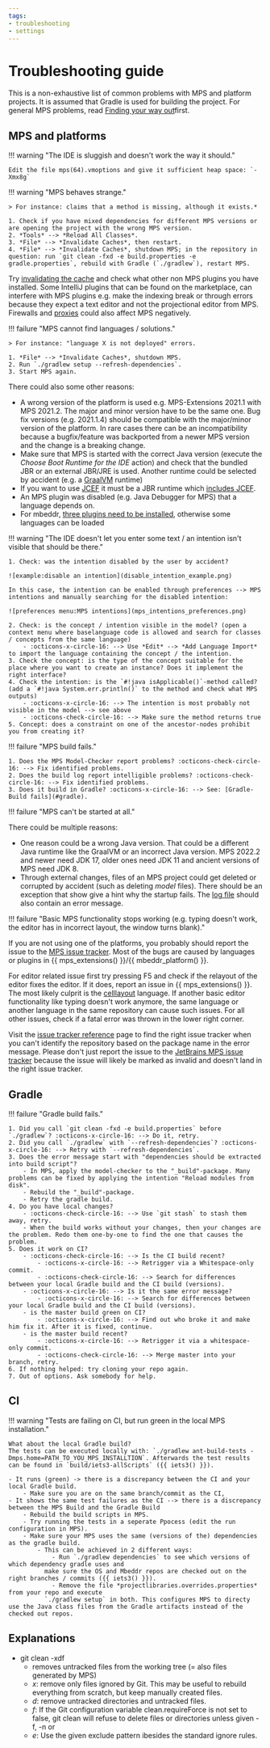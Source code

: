 ```yaml
---
tags:
- troubleshooting
- settings
---
```


# Troubleshooting guide

This is a non-exhaustive list of common problems with MPS and platform projects. It is assumed that Gradle is used for building the project.
For general MPS problems, read [Finding your way out](https://www.jetbrains.com/help/mps/finding-your-way-out.html)first.

## MPS and platforms

!!! warning "The IDE is sluggish and doesn't work the way it should."

    Edit the file mps(64).vmoptions and give it sufficient heap space: `-Xmx8g`

!!! warning "MPS behaves strange."

    > For instance: claims that a method is missing, although it exists.*

    1. Check if you have mixed dependencies for different MPS versions or are opening the project with the wrong MPS version.
    2. *Tools* --> *Reload All Classes*.
    3. *File* --> *Invalidate Caches*, then restart.
    4. *File* --> *Invalidate Caches*, shutdown MPS; in the repository in question: run `git clean -fxd -e build.properties -e gradle.properties`, rebuild with Gradle (`./gradlew`), restart MPS.

  Try [invalidating the cache](https://www.jetbrains.com/help/mps/invalidate-caches.html) and check what other non MPS
  plugins you have installed. Some IntelliJ plugins that can be found on the marketplace, can interfere with
  MPS plugins e.g. make the indexing break or through errors because they expect a text editor and not the projectional
  editor from MPS. Firewalls and [proxies](https://www.jetbrains.com/help/mps/settings-http-proxy.html) could also affect MPS negatively.

!!! failure "MPS cannot find languages / solutions."

    > For instance: "language X is not deployed" errors.

    1. *File* --> *Invalidate Caches*, shutdown MPS.
    2. Run `./gradlew setup --refresh-dependencies`.
    3. Start MPS again.

  There could also some other reasons:

  - A wrong version of the platform is used e.g. MPS-Extensions 2021.1 with MPS 2021.2. The major and minor version have
  to be the same one. Bug fix versions (e.g. 2021.1.4) should be compatible with the major/minor version of the platform.
  In rare cases there can be an incompatibility because a bugfix/feature was backported from a newer MPS version and the change
  is a breaking change.
  - Make sure that MPS is started with the correct Java version (execute the *Choose Boot Runtime for the IDE* action) and check
    that the bundled JBR or an external JBR/JRE is used. Another runtime could be selected by accident (e.g. a [GraalVM](https://www.graalvm.org/) runtime)
  - If you want to use [JCEF](https://plugins.jetbrains.com/docs/intellij/jcef.html) it must be a JBR runtime which [includes
    JCEF](https://github.com/JetBrains/JetBrainsRuntime/releases).
  - An MPS plugin was disabled (e.g. Java Debugger for MPS) that a language depends on.
  - For mbeddr, [three plugins need to be installed](http://mbeddr.com/mps-platform-docs/mbeddr/?h=actionsfilter#:~:text=i%20am%20using%20some%20mbeddr%20languages%20in%20my%20project%20but%20some%20of%20them%20aren%E2%80%99t%20deployed.), otherwise some languages can be loaded
 
!!! warning "The IDE doesn't let you enter some text / an intention isn't visible that should be there."

    1. Check: was the intention disabled by the user by accident?

    ![example:disable an intention](disable_intention_example.png)

    In this case, the intention can be enabled through preferences --> MPS intentions and manually searching for the disabled intention:

    ![preferences menu:MPS intentions](mps_intentions_preferences.png)

    2. Check: is the concept / intention visible in the model? (open a context menu where baselanguage code is allowed and search for classes / concepts from the same language)
        - :octicons-x-circle-16: --> Use *Edit* --> *Add Language Import* to import the language containing the concept / the intention.
    3. Check the concept: is the type of the concept suitable for the place where you want to create an instance? Does it implement the right interface?
    4. Check the intention: is the `#!java isApplicable()`-method called? (add a `#!java System.err.println()` to the method and check what MPS outputs)
        - :octicons-x-circle-16: --> The intention is most probably not visible in the model --> see above
        - :octicons-check-circle-16: --> Make sure the method returns true
    5. Concept: does a constraint on one of the ancestor-nodes prohibit you from creating it?

!!! failure "MPS build fails."

    1. Does the MPS Model-Checker report problems? :octicons-check-circle-16: --> Fix identified problems.
    2. Does the build log report intelligible problems? :octicons-check-circle-16: --> Fix identified problems.
    3. Does it build in Gradle? :octicons-x-circle-16: --> See: [Gradle-Build fails](#gradle).

!!! failure "MPS can't be started at all."

  There could be multiple reasons:

  - One reason could be a wrong Java version. That could be a different Java runtime like the GraalVM or an incorrect Java version.
  MPS 2022.2 and newer need JDK 17, older ones need JDK 11 and ancient versions of MPS need JDK 8.
  - Through external changes, files of an MPS project could get deleted or corrupted by accident (such as deleting *model* files). There should be an
  exception that show give a hint why the startup fails. The [log file](https://www.jetbrains.com/help/mps/directories-used-by-the-ide-to-store-settings-caches-plugins-and-logs.html#logs-directory) should also contain an error message.

!!! failure "Basic MPS functionality stops working (e.g. typing doesn't work, the editor has in incorrect layout, the window turns blank)."

  If you are not using one of the platforms, you probably should report the issue to the [MPS issue tracker](https://jetbrains.github.io/MPS-extensions/extensions/editor/celllayout/). Most of the bugs are caused by languages or plugins in {{ mps_extensions() }}/{{ mbeddr_platform() }}.

  For editor related issue first try pressing F5 and check if the relayout of the editor fixes the editor. If it does, report an issue in {{ mps_extensions() }}.
  The most likely culprit is the [celllayout](https://jetbrains.github.io/MPS-extensions/extensions/editor/celllayout/) language.
  If another basic editor functionality like typing doesn't work anymore, the same language or another language in the same repository can cause such issues.
  For all other issues, check if a fatal error was thrown in the lower right corner.

  Visit the [issue tracker reference](issue_trackers.md) page to find the right issue tracker
  when you can't identify the repository based on the package name in the error message. Please don't just report the issue to the
  [JetBrains MPS issue tracker](https://youtrack.jetbrains.com/issues/MPS) because the issue will likely be marked as invalid and
  doesn't land in the right issue tracker.

## Gradle

!!! failure "Gradle build fails."

    1. Did you call `git clean -fxd -e build.properties` before `./gradlew`? :octicons-x-circle-16: --> Do it, retry.
    2. Did you call `./gradlew` with `--refresh-dependencies`? :octicons-x-circle-16: --> Retry with `--refresh-dependencies`.
    3. Does the error message start with "dependencies should be extracted into build script"?
        - In MPS, apply the model-checker to the "_build"-package. Many problems can be fixed by applying the intention "Reload modules from disk".
        - Rebuild the "_build"-package.
        - Retry the gradle build.
    4. Do you have local changes?
        - :octicons-check-circle-16: --> Use `git stash` to stash them away, retry.
        - When the build works without your changes, then your changes are the problem. Redo them one-by-one to find the one that causes the problem.
    5. Does it work on CI?
        - :octicons-check-circle-16: --> Is the CI build recent?
            - :octicons-x-circle-16: --> Retrigger via a Whitespace-only commit.
            - :octicons-check-circle-16: --> Search for differences between your local Gradle build and the CI build (versions).
        - :octicons-x-circle-16: --> Is it the same error message?
            - :octicons-x-circle-16: --> Search for differences between your local Gradle build and the CI build (versions).
        - is the master build green on CI?
            - :octicons-x-circle-16: --> Find out who broke it and make him fix it. After it is fixed, continue.
        - is the master build recent?
            - :octicons-x-circle-16: --> Retrigger it via a whitespace-only commit.
            - :octicons-check-circle-16: --> Merge master into your branch, retry.
    6. If nothing helped: try cloning your repo again.
    7. Out of options. Ask somebody for help.

## CI

!!! warning "Tests are failing on CI, but run green in the local MPS installation."

    What about the local Gradle build?
    The tests can be executed locally with: `./gradlew ant-build-tests -Dmps.home=PATH_TO_YOU_MPS_INSTALLTION`. Afterwards the test results can be found in `build/iets3-allScripts` ({{ iets3() }}).

    - It runs (green) -> there is a discrepancy between the CI and your local Gradle build.
        - Make sure you are on the same branch/commit as the CI,
    - It shows the same test failures as the CI --> there is a discrepancy between the MPS Build and the Gradle Build
        - Rebuild the build scripts in MPS.
        - Try running the tests in a seperate Ppocess (edit the run configuration in MPS).
        - Make sure your MPS uses the same (versions of the) dependencies as the gradle build.
            - This can be achieved in 2 different ways:
                - Run `./gradlew dependencies` to see which versions of which dependency gradle uses and
              make sure the OS and Mbeddr repos are checked out on the right branches / commits ({{ iets3() }}).
                - Remove the file *projectlibraries.overrides.properties* from your repo and execute
              `./gradlew setup` in both. This configures MPS to directy use the Java class files from the Gradle artifacts instead of the checked out repos.

## Explanations

- git clean -xdf
    - removes untracked files from the working tree (= also files generated by MPS)
    - *x*: remove only files ignored by Git. This may be useful to rebuild everything from scratch, but keep manually created files.
    - *d*: remove untracked directories and untracked files.
    - *f*: If the Git configuration variable clean.requireForce is not set to false, git clean will refuse to delete files or directories unless given -f, -n or
    - *e*: Use the given exclude pattern ibesides the standard ignore rules.
